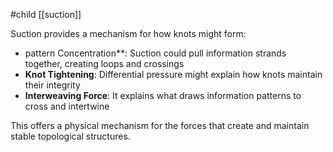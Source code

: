 #child [[suction]]

Suction provides a mechanism for how knots might form:

- pattern Concentration**: Suction could pull information strands together, creating loops and crossings
- **Knot Tightening**: Differential pressure might explain how knots maintain their integrity
- **Interweaving Force**: It explains what draws information patterns to cross and intertwine

This offers a physical mechanism for the forces that create and maintain stable topological structures.